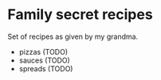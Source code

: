 # Family secret recipes

Set of recipes as given by my grandma.

- pizzas (TODO)
- sauces (TODO)
- spreads (TODO)



